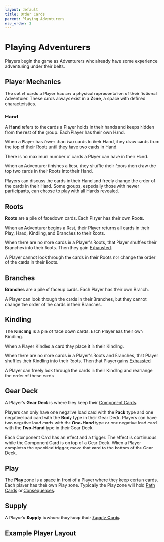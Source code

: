 ```yaml
---
layout: default
title: Order Cards
parent: Playing Adventurers
nav_order: 2
---
```


# Playing Adventurers

Players begin the game as Adventurers who already have some experience adventuring under their belts. 

## Player Mechanics

The set of cards a Player has are a physical representation of their fictional Adventurer. These cards always exist in a **Zone**, a space with defined characteristics. 

### Hand

A **Hand** refers to the cards a Player holds in their hands and keeps hidden from the rest of the group. Each Player has their own Hand.

When a Player has fewer than two cards in their Hand, they draw cards from the top of their Roots until they have two cards in Hand.

There is no maximum number of cards a Player can have in their Hand. 

When an Adventurer finishes a Rest, they shuffle their Roots then draw the top two cards in their Roots into their Hand. 

Players can discuss the cards in their Hand and freely change the order of the cards in their Hand. Some groups, especially those with newer participants, can choose to play with all Hands revealed.

## Roots

**Roots** are a pile of facedown cards. Each Player has their own Roots. 

<!-- insert example here -->

When an Adventurer begins a [Rest](Rest), their Player returns all cards in their Play, Hand, Kindling, and Branches to their Roots.

When there are no more cards in a Player's Roots, that Player shuffles their Branches into their Roots. Then they gain [Exhausted](Consequences#exhausted).  

A Player cannot look through the cards in their Roots nor change the order of the cards in their Roots.

## Branches

**Branches** are a pile of faceup cards. Each Player has their own Branch.  

A Player can look through the cards in their Branches, but they cannot change the order of the cards in their Branches.

## Kindling

The **Kindling** is a pile of face down cards. Each Player has their own Kindling. 

When a Player Kindles a card they place it in their Kindling. 

<!-- insert example here -->

When there are no more cards in a Player's Roots and Branches, that Player shuffles their Kindling into their Roots. Then that Player gains [Exhausted](Consequences#exhausted)

A Player can freely look through the cards in their Kindling and rearrange the order of these cards.

## Gear Deck

A Player's **Gear Deck** is where they keep their [Component Cards](Items#component-cards). 

Players can only have one negative load card with the **Pack** type and one negative load card with the **Body** type in their Gear Deck. Players can have two negative load cards with the **One-Hand** type or one negative load card with the **Two-Hand** type in their Gear Deck. 

Each Component Card has an effect and a trigger. The effect is continuous while the Component Card is on top of a Gear Deck. When a Player completes the specified trigger, move that card to the bottom of the Gear Deck.

## Play

The **Play** zone is a space in front of a Player where they keep certain cards. Each player has their own Play zone. Typically the Play zone will hold [Path Cards](Paths#path-cards) or [Consequences](Consequences).

## Supply

A Player's **Supply** is where they keep their [Supply Cards](Items#supply-cards). 

## Example Player Layout
